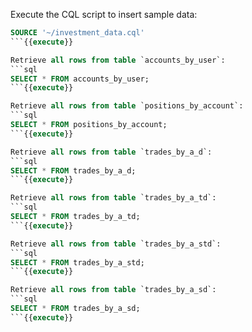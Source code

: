 Execute the CQL script to insert sample data:
```sql
SOURCE '~/investment_data.cql'
```{{execute}}

Retrieve all rows from table `accounts_by_user`:
```sql
SELECT * FROM accounts_by_user;        
```{{execute}}

Retrieve all rows from table `positions_by_account`:
```sql
SELECT * FROM positions_by_account;
```{{execute}}

Retrieve all rows from table `trades_by_a_d`:
```sql
SELECT * FROM trades_by_a_d;                    
```{{execute}}

Retrieve all rows from table `trades_by_a_td`:
```sql
SELECT * FROM trades_by_a_td;
```{{execute}}

Retrieve all rows from table `trades_by_a_std`:
```sql
SELECT * FROM trades_by_a_std;       
```{{execute}}

Retrieve all rows from table `trades_by_a_sd`:
```sql
SELECT * FROM trades_by_a_sd;       
```{{execute}}